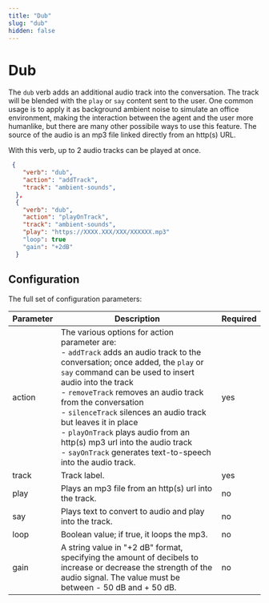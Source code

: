 ```yaml
---
title: "Dub"
slug: "dub"
hidden: false
---
```


# Dub

The `dub` verb adds an additional audio track into the conversation. The track will be blended with the `play` or `say` content sent to the user. One common usage is to apply it as background ambient noise to simulate an office environment, making the interaction between the agent and the user more humanlike, but there are many other possibile ways to use this feature. The source of the audio is an mp3 file linked directly from an http(s) URL.

With this verb, up to 2 audio tracks can be played at once.

```json
 {
    "verb": "dub",
    "action": "addTrack",
    "track": "ambient-sounds",
  },
  {
    "verb": "dub",
    "action": "playOnTrack",
    "track": "ambient-sounds",
    "play": "https://XXXX.XXX/XXX/XXXXXX.mp3"
    "loop": true
    "gain": "+2dB"
  }
```

## Configuration

The full set of configuration parameters:

| Parameter | Description                                                                                                                                                                                                                                                                                                                                                                                                                                                                                   | Required |
|-----------|-----------------------------------------------------------------------------------------------------------------------------------------------------------------------------------------------------------------------------------------------------------------------------------------------------------------------------------------------------------------------------------------------------------------------------------------------------------------------------------------------|----------|
| action    | The various options for action parameter are: <br> - `addTrack` adds an audio track to the conversation; once added, the `play` or `say` command can be used to insert audio into the track <br> - `removeTrack` removes an audio track from the conversation <br> - `silenceTrack` silences an audio track but leaves it in place <br> - `playOnTrack` plays audio from an http(s) mp3 url into the audio track <br> - `sayOnTrack` generates text-to-speech into the audio track.           | yes      |
| track     | Track label.                                                                                                                                                                                                                                                                                                                                                                                                                                                                                  | yes      |
| play      | Plays an mp3 file from an http(s) url into the track.                                                                                                                                                                                                                                                                                                                                                                                                                                         | no       |
| say       | Plays text to convert to audio and play into the track.                                                                                                                                                                                                                                                                                                                                                                                                                                       | no       |
| loop      | Boolean value; if true, it loops the mp3.                                                                                                                                                                                                                                                                                                                                                                                                                                                     | no       |
| gain      | A string value in "+2 dB" format, specifying the amount of decibels to increase or decrease the strength of the audio signal. The value must be between - 50 dB and + 50 dB.                                                                                                                                                                                                                                                                                                                  | no       |